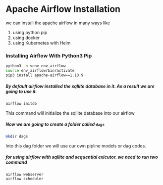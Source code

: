 # Apache Airflow Installation

we can install the apache airflow in many ways like
1. using python pip
2. using docker
3. using Kubernetes with Helm


### Installing Airflow With Python3 Pip

```bash
python3 -m venv env_airflow
source env_airflow/bin/activate
pip3 install apache-airflow==1.10.9

```

##### By default airflow installed the sqllite database in it. As a result we are going to use it.

```bash
airflow initdb
```
This command will initialize the sqllite database into our airflow

##### Now we are going to create a folder called `dags`

```bash
mkdir dags
```

Into this dag folder we will use our own pipline models or dag codes.


##### for using airflow with sqllite and sequential exicutor. we need to run two command

```bash
airflow webserver
airflow scheduler
```